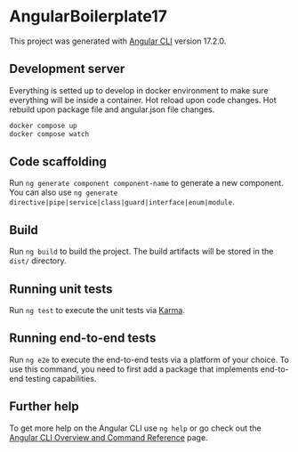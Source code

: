 # AngularBoilerplate17

This project was generated with [Angular CLI](https://github.com/angular/angular-cli) version 17.2.0.

## Development server

Everything is setted up to develop in docker environment to make sure everything will be inside a container.
Hot reload upon code changes.
Hot rebuild upon package file and angular.json file changes.

```bash
docker compose up
docker compose watch
```

## Code scaffolding

Run `ng generate component component-name` to generate a new component. You can also use `ng generate directive|pipe|service|class|guard|interface|enum|module`.

## Build

Run `ng build` to build the project. The build artifacts will be stored in the `dist/` directory.

## Running unit tests

Run `ng test` to execute the unit tests via [Karma](https://karma-runner.github.io).

## Running end-to-end tests

Run `ng e2e` to execute the end-to-end tests via a platform of your choice. To use this command, you need to first add a package that implements end-to-end testing capabilities.

## Further help

To get more help on the Angular CLI use `ng help` or go check out the [Angular CLI Overview and Command Reference](https://angular.io/cli) page.
